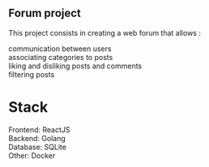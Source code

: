 ## Forum project

This project consists in creating a web forum that allows :

communication between users<br />
associating categories to posts<br />
liking and disliking posts and comments<br />
filtering posts

# Stack
Frontend: ReactJS<br />
Backend: Golang<br />
Database: SQLite<br />
Other: Docker

